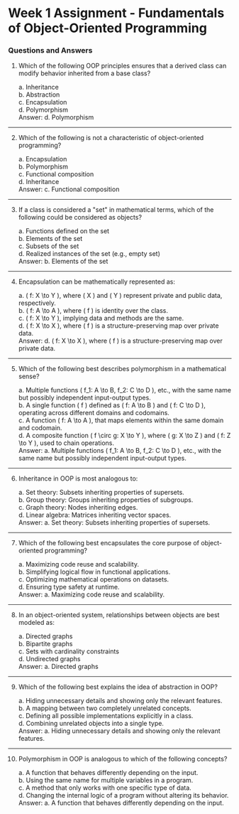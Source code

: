 # Week 1 Assignment -  Fundamentals of Object-Oriented Programming

### Questions and Answers

1. Which of the following OOP principles ensures that a derived class can modify behavior inherited from a base class?

     a. Inheritance  
     b. Abstraction  
     c. Encapsulation  
     d. Polymorphism  
   Answer: d. Polymorphism
---
2. Which of the following is not a characteristic of object-oriented programming?
    
     a. Encapsulation  
     b. Polymorphism  
     c. Functional composition  
     d. Inheritance  
Answer: c. Functional composition
---
3. If a class is considered a "set" in mathematical terms, which of the following could be considered as objects?  

     a. Functions defined on the set  
     b. Elements of the set  
     c. Subsets of the set  
     d. Realized instances of the set (e.g., empty set)  
   Answer:  b. Elements of the set  
---
4. Encapsulation can be mathematically represented as:  

     a. \( f: X \to Y \), where \( X \) and \( Y \) represent private and public data, respectively.  
     b. \( f: A \to A \), where \( f \) is identity over the class.  
     c. \( f: X \to Y \), implying data and methods are the same.  
     d. \( f: X \to X \), where \( f \) is a structure-preserving map over private data.  
   Answer: d. \( f: X \to X \), where \( f \) is a structure-preserving map over private data.
---
5. Which of the following best describes polymorphism in a mathematical sense?  
 
     a. Multiple functions \( f_1: A \to B, f_2: C \to D \), etc., with the same name but possibly independent input-output types.  
     b. A single function \( f \) defined as \( f: A \to B \) and \( f: C \to D \), operating across different domains and codomains.  
     c. A function \( f: A \to A \), that maps elements within the same domain and codomain.  
     d. A composite function \( f \circ g: X \to Y \), where \( g: X \to Z \) and \( f: Z \to Y \), used to chain operations.  
   Answer: a. Multiple functions \( f_1: A \to B, f_2: C \to D \), etc., with the same name but possibly independent input-output types.
---
6. Inheritance in OOP is most analogous to:  
  
     a. Set theory: Subsets inheriting properties of supersets.  
     b. Group theory: Groups inheriting properties of subgroups.  
     c. Graph theory: Nodes inheriting edges.  
     d. Linear algebra: Matrices inheriting vector spaces.  
   Answer: a. Set theory: Subsets inheriting properties of supersets.
---
7. Which of the following best encapsulates the core purpose of object-oriented programming?  
 
     a. Maximizing code reuse and scalability.  
     b. Simplifying logical flow in functional applications.  
     c. Optimizing mathematical operations on datasets.  
     d. Ensuring type safety at runtime.  
     Answer: a. Maximizing code reuse and scalability.
---
8. In an object-oriented system, relationships between objects are best modeled as:  

     a. Directed graphs  
     b. Bipartite graphs  
     c. Sets with cardinality constraints  
     d. Undirected graphs  
   Answer: a. Directed graphs
---
9. Which of the following best explains the idea of abstraction in OOP?  
 
     a. Hiding unnecessary details and showing only the relevant features.  
     b. A mapping between two completely unrelated concepts.  
     c. Defining all possible implementations explicitly in a class.  
     d. Combining unrelated objects into a single type.  
  Answer: a. Hiding unnecessary details and showing only the relevant features.
---
10. Polymorphism in OOP is analogous to which of the following concepts?  

      a. A function that behaves differently depending on the input.  
      b. Using the same name for multiple variables in a program.  
      c. A method that only works with one specific type of data.  
      d. Changing the internal logic of a program without altering its behavior.  
     Answer: a. A function that behaves differently depending on the input.
